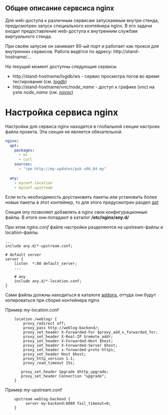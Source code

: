 Общее описание сервсиса nginx
------------------------------
Для web-доступа к различным сервисам запускаемым внутри стенда, предусмотрен
запуск специального контейнера nginx.
В его задачи входит предоставление web-доступа к внутренним службам виртуального стенда.

При своём запуске он занимает 80-ый порт и работает как прокси для внутренних сервисов.
Работа ведётся по адресу: http://stand-hostname/...

На текущий момент доступны следующие сервисы

* http://stand-hostname/logdb/ws         - сервис просмотра логов во время тестирования (см. [logdb](docs/logdb.md))
* http://stand-hostname/vnc/_node_name_  - доступ к графике (vnc) на узле _node_name_  (см. [novnc](docs/novnc.md))

Настройка сервиса nginx
========================
Настройки для сервиса nginx находятся в глобальной секции настроек файла проекта.
Эта секция не является обязательной.

```yaml
nginx:
  apt:
    packages:
      - mc
      - curl
    sources:
      - "rpm http://my-updates/pub x86_64 my"
      
  any:
    - myconf.location
    - myconf.upstream
```

Если есть необходимость доустановить пакеты или 
установить более новые пакеты в этот контейнер, то для этого предусмотрен раздел [apt](docs/apt.md)

Секция *any* позволяет добавлять в nginx свои конфигурационные файлы. В итоге они попадают в каталог
**/etc/nginx/any.d/**

При этом *nginx.conf* файле настройки разделяются на upstream-файлы и location-файлы.

```
...
include any.d/*-upstream.conf;

# default server
server {
	listen  *:80 default_server;
	...
	
	# any
	include any.d/*-location.conf;
}	
```

Сами файлы должны находиться в каталоге [addons](docs/addons.md), оттуда они будут копироваться при сборке контейнера nginx

Пример my-location.conf

```
    location /weblog/ {
        proxy_redirect off;
        proxy_pass http://weblog-backend/;
        proxy_set_header X-Forwarded-For $proxy_add_x_forwarded_for;
        proxy_set_header X-Real-IP $remote_addr;
        proxy_set_header X-Forwarded-Host $host;
        proxy_set_header X-Forwarded-Server $host;
        proxy_set_header x-forwarded-proto https;
        proxy_set_header Host $host;
        proxy_http_version 1.1;
        proxy_read_timeout 15s;

       proxy_set_header Upgrade $http_upgrade;
       proxy_set_header Connection "upgrade";
    }
```

Пример my-upstream.conf

```
    upstream weblog-backend {
         server my-backend:8080 fail_timeout=0;
    }
```